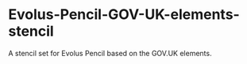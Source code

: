 # Evolus-Pencil-GOV-UK-elements-stencil
A stencil set for Evolus Pencil based on the GOV.UK elements.

